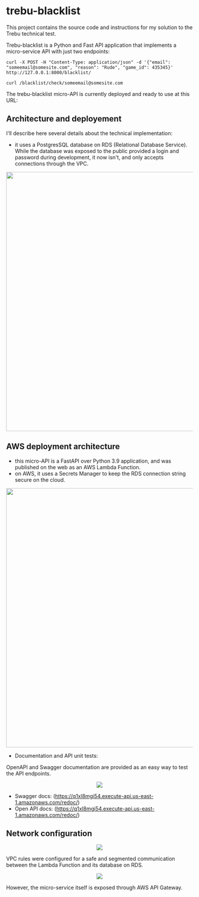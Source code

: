 
# trebu-blacklist

This project contains the source code and instructions for my solution to the Trebu technical test.

Trebu-blacklist is a Python and Fast API application that implements a micro-service API with just two endpoints:

```curl
curl -X POST -H "Content-Type: application/json" -d '{"email": "someemail@somesite.com", "reason": "Rude", "game_id": 435345}'  http://127.0.0.1:8000/blacklist/
```
```curl
curl /blacklist/check/someemail@somesite.com
```

The trebu-blacklist micro-API is currently deployed and ready to use at this URL: 

## Architecture and deployement

I'll describe here several details about the technical implementation:

- it uses a PostgresSQL database on RDS (Relational Database Service). While the database was exposed to the public provided a login and password during development, 
it now isn't, and only accepts connections through the VPC.

<p align="center">
<img src="https://user-images.githubusercontent.com/13710571/216707594-8d48c5fa-7e5c-42d4-8db6-0adc8e549afb.png" width="700" >
</p>

## AWS deployment architecture

- this micro-API is a FastAPI over Python 3.9 application, and was published on the web as an AWS Lambda Function.
- on AWS, it uses a Secrets Manager to keep the RDS connection string secure on the cloud.

<p align="center">
<img src="https://user-images.githubusercontent.com/13710571/216703102-1d29a5d3-ced3-4814-a9d9-95fbc8e4a69a.png" width="700">
</p>

- Documentation and API unit tests:

OpenAPI and Swagger documentation are provided as an easy way to test the API endpoints.

<p align="center">
<img src="https://user-images.githubusercontent.com/13710571/216731168-c6b371a3-70fd-4d05-8abf-0413afbb4e70.png">
</p>

- Swagger docs: (https://q1xl8mgi54.execute-api.us-east-1.amazonaws.com/redoc/)
- Open API docs: (https://q1xl8mgi54.execute-api.us-east-1.amazonaws.com/redoc/)

## Network configuration

<p align="center">
<img src="https://user-images.githubusercontent.com/13710571/216705239-fc0f79ac-be82-47e7-a65f-c557f93b40bd.png">
</p>

VPC rules were configured for a safe and segmented communication between the Lambda Function and its database on RDS.

<p align="center">
<img src="https://user-images.githubusercontent.com/13710571/216713041-ff705aba-c549-417a-8fb1-e4a6613abcba.png">
</p>

However, the micro-service itself is exposed through AWS API Gateway. 
